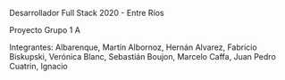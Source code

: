 Desarrollador Full Stack 2020 - Entre Ríos

Proyecto Grupo 1 A

Integrantes:
            Albarenque, Martín
            Albornoz, Hernán
            Alvarez, Fabricio
            Biskupski, Verónica
            Blanc, Sebastián
            Boujon, Marcelo
            Caffa, Juan Pedro
            Cuatrin, Ignacio
